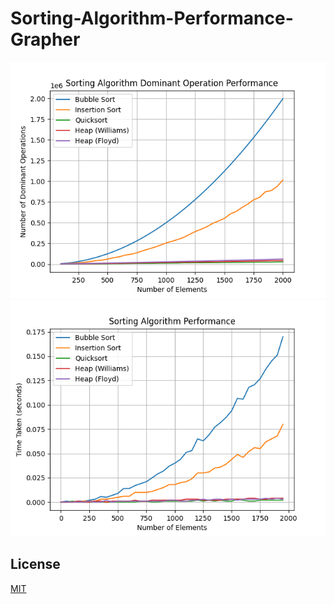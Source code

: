﻿# Sorting-Algorithm-Performance-Grapher

![alt text](https://github.com/j3drzejo/Sorting-Algorithm-Performance-Grapher/blob/main/numOfComparisonsGraph.png)
![alt text](https://github.com/j3drzejo/Sorting-Algorithm-Performance-Grapher/blob/main/timeGraph.png)

## License

[MIT](https://choosealicense.com/licenses/mit/)
